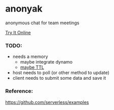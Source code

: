 # anonyak
anonymous chat for team meetings

[Try It Online](https://crosshj.com/anonyak/)

### TODO:
- needs a memory
	- maybe integrate dynamo
	- [maybe TTL](https://docs.aws.amazon.com/amazondynamodb/latest/developerguide/TTL.html)
- host needs to poll (or other method to update)
- client needs to submit some data and save it

### Reference:
https://github.com/serverless/examples
